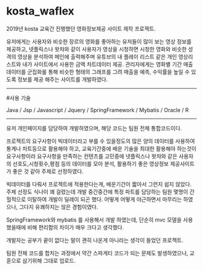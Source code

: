 # kosta_waflex

2019년 kosta 교육간 진행했던 영화정보제공 사이트 제작 프로젝트.

유저에게는 사용자와 비슷한 장르의 영화를 좋아하는 유저들이 많이 보는 영상 정보를 제공하고, 넷플릭스나 왓챠와 같이 사용자가 영상을 시청하면 시청한 영화와 비슷한 성격의 영상을 분석하여 메인에 출력해주며 유튜브의 내 플레이 리스트 같은 개인 영상리스트와 내가 사이트에서 사용한 금액 차트데이터 제공.
관리자에게는 영화별 기간 매출 데이터를 군집화를 통해 비슷한 형태의 그래프를 그려 매출을 예측, 수익률을 높일 수 있도록 정보를 제공 해주는 사이트를 개발하였다.

----------------------------------------------------------------------------------------------------------------------------------

#사용 기술

Java / Jsp / Javascript / Jquery / SpringFramework / Mybatis / Oracle / R

----------------------------------------------------------------------------------------------------------------------------------

유저 개인페이지를 담당하여 개발하였으며, 해당 코드는 팀원 전체 통합코드이다.

프로젝트의 요구사항이 빅데이터라고 부를 수 있을정도의 많은 양의 데이터를 사용하여 통계나 차트등으로 활용해야 하고, 교육기간중에 배운 기술을 최대한 활용해야 하는것이 요구사항이라
요구사항을 만족하는 컨텐츠를 고민중에 넷플릭스나 왓챠와 같은 사용자의 선호도,시청횟수,평점 등의 데이터를 모아 분석, 활용하기 좋은 영상정보 제공사이트가 좋은 것 같아 주제로 선정하였다.

빅데이터를 다뤄서 프로젝트에 적용한다는게, 배운기간이 짧아서 그런지 쉽지 않았다. 주제 선정도 식나이 꽤 걸렸는데 개발 중간중간에 특정 파트를 담당하는 팀원 몇명이 간헐적으로 이탈하여 개발이 딜레이 되곤 했다. 어떻게 어떻게 야근하면서 마무리는 하였으나, 그다지 유쾌하지는 않은 경험이였다. 

SpringFramework와 mybatis 를 사용해서 개발 하였는데, 단순히 mvc 모델을 사용했을때에 비해 편리함의 차이가 매우 크다고 생각했다.

개발자는 공부가 끝이 없다는 말이 괜히 나온게 아니라는 생각이 들었던 프로젝트.

팀원 전체 코드를 합치는 과정에서 약간 스파게티 코드가 되는 문제도 발생하였으나, 교훈으로 삼기위해 그대로 업로드.

